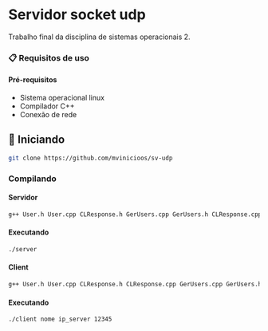 # Servidor socket udp

Trabalho final da disciplina de sistemas operacionais 2.

### 📋 Requisitos de uso

#### Pré-requisitos

- Sistema operacional linux
- Compilador C++
- Conexão de rede

## 🚀 Iniciando

```bash
git clone https://github.com/mvinicioos/sv-udp
```

### Compilando

#### Servidor

```bash
g++ User.h User.cpp CLResponse.h GerUsers.cpp GerUsers.h CLResponse.cpp GerThreads.h GerThreads.cpp Server.h Server.cpp -o server -lpthread
```
#### Executando
```bash
./server
```

#### Client

```bash
g++ User.h User.cpp CLResponse.h CLResponse.cpp GerUsers.cpp GerUsers.h GerThreads.h GerThreads.cpp Client.h Client.cpp -o client -lpthread
```

#### Executando

```bash
./client nome ip_server 12345
```


